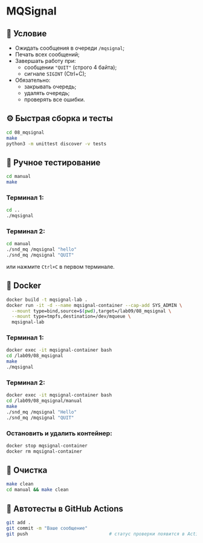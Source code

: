# MQSignal

## 📝 Условие

- Ожидать сообщения в очереди `/mqsignal`;
- Печать всех сообщений;
- Завершать работу при:
  - сообщении `"QUIT"` (строго 4 байта);
  - сигнале `SIGINT` (Ctrl+C);
- Обязательно:
  - закрывать очередь;
  - удалять очередь;
  - проверять все ошибки.

## ⚙️ Быстрая сборка и тесты

```bash
cd 08_mqsignal
make
python3 -m unittest discover -v tests
```

## 🧪 Ручное тестирование

```bash
cd manual
make
```

### Терминал 1:

```bash
cd ..
./mqsignal
```

### Терминал 2:

```bash
cd manual
./snd_mq /mqsignal "hello"
./snd_mq /mqsignal "QUIT"
```

или нажмите `Ctrl+C` в первом терминале.

## 🐳 Docker

```bash
docker build -t mqsignal-lab .
docker run -it -d --name mqsignal-container --cap-add SYS_ADMIN \
  --mount type=bind,source=$(pwd),target=/lab09/08_mqsignal \
  --mount type=tmpfs,destination=/dev/mqueue \
  mqsignal-lab
```

### Терминал 1:

```bash
docker exec -it mqsignal-container bash
cd /lab09/08_mqsignal
make
./mqsignal
```

### Терминал 2:

```bash
docker exec -it mqsignal-container bash
cd /lab09/08_mqsignal/manual
make
./snd_mq /mqsignal "Hello"
./snd_mq /mqsignal "QUIT"
```

### Остановить и удалить контейнер:

```bash
docker stop mqsignal-container
docker rm mqsignal-container
```

## 🧹 Очистка

```bash
make clean
cd manual && make clean
```

## 🚀 Автотесты в GitHub Actions

```bash
git add .
git commit -m "Ваше сообщение"
git push                              # статус проверки появится в Actions ✅
```